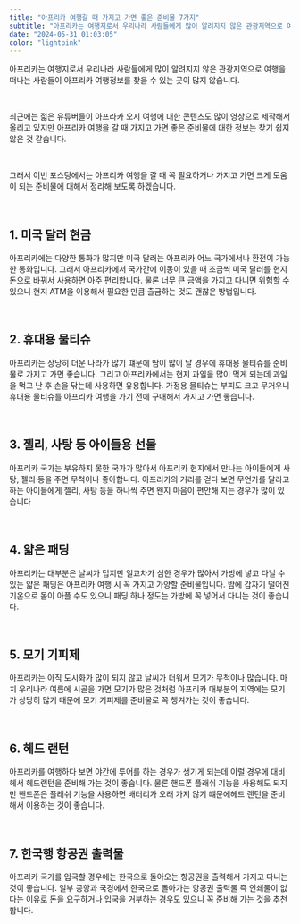 ```yaml
---
title: "아프리카 여행갈 때 가지고 가면 좋은 준비물 7가지"
subtitle: "아프리카는 여행지로서 우리나라 사람들에게 많이 알려지지 않은 관광지역으로 여행을 떠나는 사람들이 아프리카 여행정보를 찾을 수 있는 곳이 많지 않습니다. 최근에는 젋은 유튜버들이 아프라카 오지 여행에 대한 콘텐츠도 많이 영상으로 제작해서 올리고 있지만 아프리카 여행을 갈 때 가지고 가면 좋은 준비물에 대한 정보는 찾기 쉽지 않은 것 같습니다. 아프리카 여행을 갈 때 꼭 필요하거나 가지고 가면 크게 도움이 되는 준비물에 대해서 정리한 글입니다."
date: "2024-05-31 01:03:05"
color: "lightpink"
---
```


<p>아프리카는 여행지로서 우리나라 사람들에게 많이 알려지지 않은 관광지역으로 여행을 떠나는 사람들이 아프리카 여행정보를 찾을 수 있는 곳이 많지 않습니다.</p>
<p><br></p>
<p>최근에는 젋은 유튜버들이 아프라카 오지 여행에 대한 콘텐츠도 많이 영상으로 제작해서 올리고 있지만 아프리카 여행을 갈 때 가지고 가면 좋은 준비물에 대한 정보는 찾기 쉽지 않은 것 같습니다.</p>
<p><br></p>
<p>그래서 이번 포스팅에서는 아프리카 여행을 갈 때 꼭 필요하거나 가지고 가면 크게 도움이 되는 준비물에 대해서 정리해 보도록 하겠습니다.</p>
<p><br></p>
<h2><b>1. 미국 달러 현금</b></h2>
<p>아프리카에는 다양한 통화가 많지만 미국 달러는 아프리카 어느 국가에서나 환전이 가능한 통화입니다. 그래서 아프리카에서 국가간에 이동이 있을 때 조금씩 미국 달러를 현지 돈으로 바꿔서 사용하면 아주 편리합니다. 물론 너무 큰 금액을 가지고 다니면 위험할 수 있으니 현지 ATM을 이용해서 필요한 만큼 출금하는 것도 괜찮은 방법입니다.</p>
<p><br></p>
<h2><b>2. 휴대용 물티슈</b></h2>
<p>아프리카는 상당히 더운 나라가 많기 떄문에 땀이 많이 날 경우에 휴대용 물티슈를 준비물로 가지고 가면 좋습니다. 그리고 아프리카에서는 현지 과일을 많이 먹게 되는데 과일을 먹고 난 후 손을 닦는데 사용하면 유용합니다. 가정용 물티슈는 부피도 크고 무거우니 휴대용 물티슈를 아프리카 여행을 가기 전에 구매해서 가지고 가면 좋습니다.</p>
<p><br></p>
<h2><b> 3. 젤리, 사탕 등 아이들용 선물</b></h2>
<p>아프리카 국가는 부유하지 못한 국가가 많아서 아프리카 현지에서 만나는 아이들에게 사탕, 젤리 등을 주면 무척이나 좋아합니다. 아프리카의 거리를 걷다 보면 무언가를 달라고 하는 아이들에게 젤리, 사탕 등을 하나씩 주면 왠지 마음이 편안해 지는 경우가 많이 있습니다</p>
<p><br></p>
<h2><b>4. 얇은 패딩</b></h2>
<p>아프리카는 대부분은 날씨가 덥지만 일교차가 심한 경우가 많아서 가방에 넣고 다닐 수 있는 얇은 패딩은 아프리카 여행 시 꼭 가지고 가양할 준비물입니다. 밤에 갑자기 떨어진 기온으로 몸이 아플 수도 있으니 패딩 하나 정도는 가방에 꼭 넣어서 다니는 것이 좋습니다.</p>
<p><br></p>
<h2><b>5. 모기 기피제</b></h2>
<p>아프리카는 아직 도시화가 많이 되지 않고 날씨가 더워서 모기가 무척이나 많습니다. 마치 우리나라 여름에 시골을 가면 모기가 많은 것처럼 아프리카 대부분의 지역에는 모기가 상당히 많기 때문에 모기 기피제를 준비물로 꼭 챙겨가는 것이 좋습니다.</p>
<p><br></p>
<h2><b>6. 헤드 랜턴</b></h2>
<p>아프리카를 여행하다 보면 야간에 투어를 하는 경우가 생기게 되는데 이럴 경우에 대비헤서 헤드랜턴을 준비해 가는 것이 좋습니다. 물론 핸드폰 플래쉬 기능을 사용해도 되지만 핸드폰은 플래쉬 기능을 사용하면 배터리가 오래 가지 않기 떄문에헤드 랜턴을 준비해서 이용하는 것이 좋습니다.</p>
<p><br></p>
<h2><b>7. 한국행 항공권 출력물</b></h2>
<p>아프리카 국가를 입국할 경우에는 한국으로 돌아오는 항공권을 출력해서 가지고 다니는 것이 좋습니다. 일부 공항과 국경에서 한국으로 돌아가는 항공권 출력물 즉 인쇄물이 없다는 이유로 돈을 요구하거나 입국을 거부하는 경우도 있으니 꼭 준비해 가는 것을 추천합니다.</p>
<p><br></p>